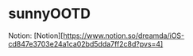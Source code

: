 # sunnyOOTD

Notion: [Notion][https://www.notion.so/dreamda/iOS-cd847e3703e24a1ca02bd5dda7ff2c8d?pvs=4]
